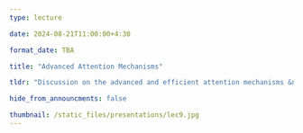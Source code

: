 ```yaml
---
type: lecture

date: 2024-08-21T11:00:00+4:30

format_date: TBA

title: "Advanced Attention Mechanisms"

tldr: "Discussion on the advanced and efficient attention mechanisms &ndash; multi-query attention, grouped query attention, sliding window attention"

hide_from_announcments: false

thumbnail: /static_files/presentations/lec9.jpg
---
```


<!-- Other additional contents using markdown -->
